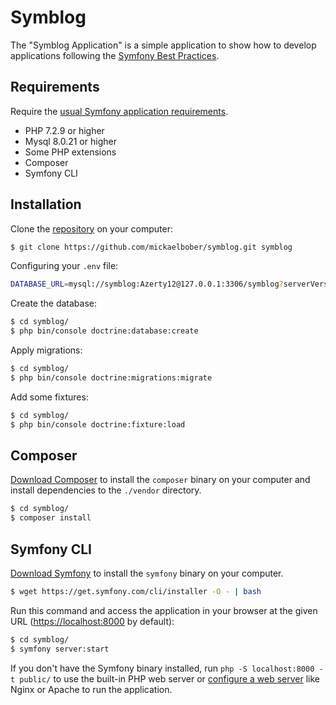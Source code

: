 Symblog
============

The "Symblog Application" is a simple application to show how to
develop applications following the [Symfony Best Practices][1].

Requirements
------------

Require the [usual Symfony application requirements][2].

  * PHP 7.2.9 or higher
  * Mysql 8.0.21 or higher
  * Some PHP extensions
  * Composer
  * Symfony CLI

Installation
------------

Clone the [repository][3] on your computer:

```bash
$ git clone https://github.com/mickaelbober/symblog.git symblog
```

Configuring your `.env` file:

```bash
DATABASE_URL=mysql://symblog:Azerty12@127.0.0.1:3306/symblog?serverVersion=8.0
```

Create the database:

```bash
$ cd symblog/
$ php bin/console doctrine:database:create
```

Apply migrations:

```bash
$ cd symblog/
$ php bin/console doctrine:migrations:migrate
```

Add some fixtures:

```bash
$ cd symblog/
$ php bin/console doctrine:fixture:load
```

Composer
------------

[Download Composer][4] to install the `composer` binary on your computer and install
dependencies to the `./vendor` directory.

```bash
$ cd symblog/
$ composer install
```

Symfony CLI
------------

[Download Symfony][5] to install the `symfony` binary on your computer. 

```bash
$ wget https://get.symfony.com/cli/installer -O - | bash
```

Run this command and access the application in your
browser at the given URL (<https://localhost:8000> by default):

```bash
$ cd symblog/
$ symfony server:start
```

If you don't have the Symfony binary installed, run `php -S localhost:8000 -t public/`
to use the built-in PHP web server or [configure a web server][6] like Nginx or
Apache to run the application.

[1]: https://symfony.com/doc/current/best_practices.html
[2]: https://symfony.com/doc/current/setup.html
[3]: https://github.com/mickaelbober/symblog
[4]: https://getcomposer.org/download/
[5]: https://symfony.com/download
[6]: https://symfony.com/doc/current/setup/web_server_configuration.html
